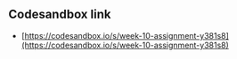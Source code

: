 

<!-- Link to code sandbox link -->

## Codesandbox link


- [https://codesandbox.io/s/week-10-assignment-y381s8](https://codesandbox.io/s/week-10-assignment-y381s8)